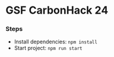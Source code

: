 # GSF CarbonHack 24

### Steps
- Install dependencies: `npm install`
- Start project: `npm run start`